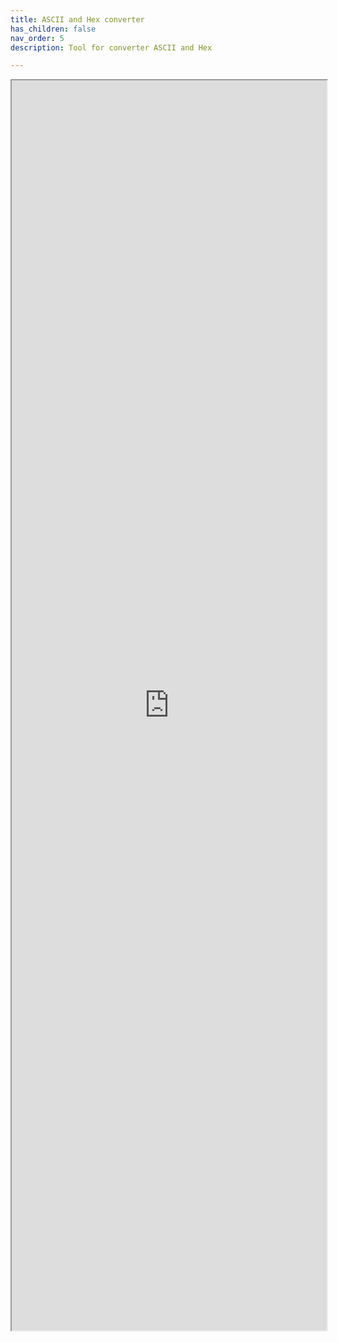 ```yaml
---
title: ASCII and Hex converter
has_children: false
nav_order: 5
description: Tool for converter ASCII and Hex

---
```


<iframe src="https://hack-gpon.github.io/assets/static/ascii-hex" title="ASCII and Hex converter" style="
    width: 100%;
    height: 50vh;
"></iframe>

